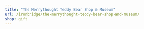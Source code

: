 ```yaml
---
title: "The Merrythought Teddy Bear Shop & Museum"
url: /ironbridge/the-merrythought-teddy-bear-shop-and-museum/
shop: gift
---
```

